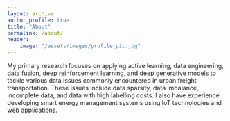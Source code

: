 ```yaml
---
layout: archive
author_profile: true
title: "About"
permalink: /about/
header:
    image: "/assets/images/profile_pic.jpg" 
---
```


My primary research focuses on applying active learning, data engineering, data fusion, deep reinforcement learning, 
and deep generative models to tackle various data issues commonly encountered in urban freight transportation. These 
issues include data sparsity, data imbalance, incomplete data, and data with high labelling costs. I also have 
experience developing smart energy management systems using IoT technologies and web applications. 